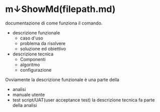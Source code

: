 ﻿# m↓ShowMd(filepath.md)

documentazione di come funziona il comando.
- descrizione funzionale
    - caso d'uso
    - problema da risolvere
    - soluzione ed obiettivo
- descrizione tecnica
    - Componenti
    - algoritmo
    - configurazione


Ovviamente la descrizione funzionale è una parte della 
- analisi
- manuale utente
- test script/UAT(user acceptance test)
la descrizione tecnica fa parte della analisi
